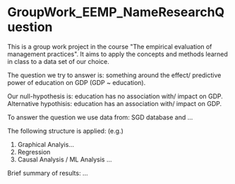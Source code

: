 # GroupWork_EEMP_NameResearchQuestion
This is a group work project in the course "The empirical evaluation of management practices".
It aims to apply the concepts and methods learned in class to a data set of our choice.

The question we try to answer is: something around the effect/ predictive power of education on GDP (GDP ~ education).

Our null-hypothesis is: education has no association with/ impact on GDP.
Alternative hypothisis: education has an association with/ impact on GDP.

To answer the question we use data from: SGD database and ...

The following structure is applied: (e.g.)
1. Graphical Analyis...
2. Regression
3. Causal Analysis / ML Analysis ...

Brief summary of results:
...
